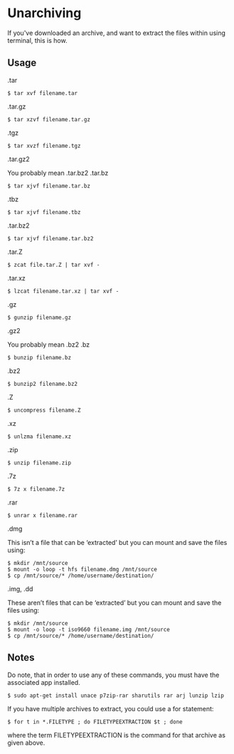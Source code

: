 # Unarchiving

If you've downloaded an archive, and want to extract the files within using terminal, this is how.

## Usage

.tar

```
$ tar xvf filename.tar
```

.tar.gz

```
$ tar xzvf filename.tar.gz
```

.tgz

```
$ tar xvzf filename.tgz
```

.tar.gz2

You probably mean .tar.bz2
.tar.bz

```
$ tar xjvf filename.tar.bz
```

.tbz

```
$ tar xjvf filename.tbz
```

.tar.bz2

```
$ tar xjvf filename.tar.bz2
```

.tar.Z

```
$ zcat file.tar.Z | tar xvf -
```

.tar.xz

```
$ lzcat filename.tar.xz | tar xvf -
```

.gz

```
$ gunzip filename.gz
```

.gz2

You probably mean .bz2
.bz

```
$ bunzip filename.bz
```

.bz2

```
$ bunzip2 filename.bz2
```

.Z

```
$ uncompress filename.Z
```

.xz

```
$ unlzma filename.xz
```

.zip

```
$ unzip filename.zip
```

.7z

```
$ 7z x filename.7z
```

.rar

```
$ unrar x filename.rar
```

.dmg

This isn’t a file that can be ‘extracted’ but you can mount and save the files using:

```
$ mkdir /mnt/source
$ mount -o loop -t hfs filename.dmg /mnt/source
$ cp /mnt/source/* /home/username/destination/
```

.img, .dd

These aren’t files that can be ‘extracted’ but you can mount and save the files using:

```
$ mkdir /mnt/source
$ mount -o loop -t iso9660 filename.img /mnt/source
$ cp /mnt/source/* /home/username/destination/
```

## Notes

Do note, that in order to use any of these commands, you must have the associated app installed.

```
$ sudo apt-get install unace p7zip-rar sharutils rar arj lunzip lzip
```

If you have multiple archives to extract, you could use a for statement:

```
$ for t in *.FILETYPE ; do FILETYPEEXTRACTION $t ; done
```

where the term FILETYPEEXTRACTION is the command for that archive as given above.
